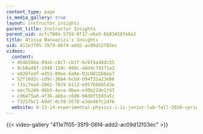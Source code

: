 ```yaml
---
content_type: page
is_media_gallery: true
layout: instructor_insights
parent_title: Instructor Insights
parent_uid: acfc780e-5759-0f17-e6e5-6b834507e6a2
title: Atissa Banuazizi's Insights
uid: 411e7f05-35f9-06f4-add2-ac09d12f03ec
videos:
  content:
  - 454b504a-99a5-c8c7-cb1f-6c6f4a48dc55
  - 9cb8ad8f-1940-150c-980c-ddd4c79371a3
  - a926fe4f-e453-09ee-6a0e-03cb015b8ea7
  - 52f10d2c-cd9c-36b4-bcb9-b94f31a23e06
  - f31c7ea4-2861-7074-b112-e917bbbb543e
  - eec7b249-96b5-4ace-9bee-e30b22de1f47
  - cd6475a8-4f36-abba-c6d8-66d8f55d3a5c
  - f3257bc1-69df-0c59-5578-e3de46fc2d76
  website: 8-13-14-experimental-physics-i-ii-junior-lab-fall-2016-spring-2017
---
```



{{< video-gallery "411e7f05-35f9-06f4-add2-ac09d12f03ec" >}}

